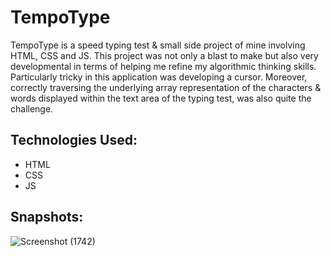 # TempoType

TempoType is a speed typing test & small side project of mine involving HTML, CSS and JS. This project was not only a blast to make but also very developmental in terms of helping me refine my algorithmic thinking skills. 
Particularly tricky in this application was developing a cursor. Moreover, correctly traversing the underlying array representation of the characters & words displayed within the text area of the typing test, was also quite the challenge. 

## Technologies Used:
- HTML
- CSS
- JS

## Snapshots:

![Screenshot (1742)](https://github.com/JasvinderKaur77/Tempo-typing/assets/129674937/128fd3a4-22b7-40f0-88fb-95cabfc8c7d3)
